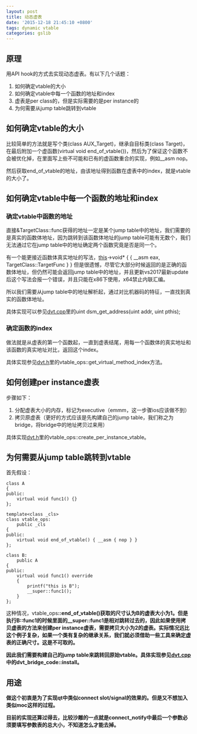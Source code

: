 ```yaml
---
layout: post
title: 动态虚表
date: '2015-12-18 21:45:10 +0800'
tags: dynamic vtable
categories: gslib
---
```

## 原理
用API hook的方式去实现动态虚表。有以下几个话题：

1. 如何确定vtable的大小
2. 如何确定vtable中每一个函数的地址和index
3. 虚表是per class的，但是实际需要的是per instance的
4. 为何需要从jump table跳转到vtable

## 如何确定vtable的大小

比较简单的方法就是写个类(class AUX_Target)，继承自目标类(class Target)，在最后附加一个虚函数(virtual void end_of_vtable())，然后为了保证这个函数不会被优化掉，在里面写上些不可能和已有的虚函数重合的实现，例如__asm nop。

然后获取end_of_vtable的地址，由该地址得到函数在虚表中的index，就是vtable的大小了。

## 如何确定vtable中每一个函数的地址和index

### 确定vtable中函数的地址

直接&TargetClass::func获得的地址一定是某个jump table中的地址，我们需要的是真实的函数体地址，因为跳转到该函数体地址的jump table可能有无数个，我们无法通过它在jump table中的地址确定两个函数究竟是否是同一个。

有一个能更接近函数体真实地址的写法，[this]()->void* { { __asm eax, TargetClass::TargetFunc } } 但是很遗憾，尽管它大部分时候返回的是正确的函数体地址，但仍然可能会返回jump table中的地址，并且更新vs2017最新update后这个写法会报一个错误，并且只能在x86下使用，x64禁止内联汇编。

所以我们需要从jump table中的地址解析起，通过对比机器码的特征，一直找到真实的函数体地址。

具体实现可以参见[dvt.cpp](https://github.com/lymastee/gslib/blob/master/src/gslib/dvt.cpp)里的uint dsm_get_address(uint addr, uint pthis);

### 确定函数的index

做法就是从虚表的第一个函数起，一直到虚表结尾，用每一个函数体的真实地址和该函数的真实地址对比，返回这个index。

具体实现参见[dvt.h](https://github.com/lymastee/gslib/blob/master/include/gslib/dvt.h)里的vtable_ops::get_virtual_method_index方法。

## 如何创建per instance虚表

步骤如下：

1. 分配虚表大小的内存，标记为executive（emmm，这一步骤ios应该做不到）
2. 拷贝原虚表（更好的方式应该是先构建自己的jump table，我们称之为bridge，将bridge中的地址拷贝过来用）

具体实现[dvt.h](https://github.com/lymastee/gslib/blob/master/include/gslib/dvt.h)里的vtable_ops::create_per_instance_vtable。

## 为何需要从jump table跳转到vtable

首先假设：

    class A
    {
    public:
        virtual void func1() {}
    };
    
    template<class _cls>
    class vtable_ops:
        public _cls
    {
    public:
        virtual void end_of_vtable() { __asm { nop } }
    };
    
    class B:
        public A
    {
    public:
        virtual void func1() override
        {
            printf("this is B");
            __super::func1();
        }
    };
    
这种情况，vtable_ops<B>::end_of_vtable()获取的尺寸认为B的虚表大小为1。但是执行B::func1的时候里面的__super::func1是相对跳转过去的，因此如果使用拷贝虚表的方法来创建per instance虚表，需要拷贝大小为2的虚表。实际情况远比这个例子复杂，如果一个类有复杂的继承关系，我们就必须借助一些工具来确定虚表的正确尺寸。这是不可取的。

因此我们需要构建自己的jump table来跳转回原始vtable。具体实现参见[dvt.cpp](https://github.com/lymastee/gslib/blob/master/include/gslib/dvt.cpp)中的dvt_bridge_code::install。

## 用途

做这个初衷是为了实现qt中类似connect slot/signal的效果的。但是又不想加入类似moc这样的过程。

目前的实现还算过得去，比较沙雕的一点就是connect_notify中最后一个参数必须要填写参数表的总大小，不知道怎么才能去掉。